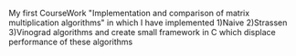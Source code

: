 My first CourseWork "Implementation and comparison of matrix multiplication algorithms" in which I have implemented 1)Naive 2)Strassen 3)Vinograd algorithms and create small framework in C which displace performance of these algorithms 
